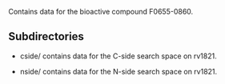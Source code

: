 Contains data for the bioactive compound F0655-0860.

## Subdirectories

- cside/ contains data for the C-side search space on rv1821.

- nside/ contains data for the N-side search space on rv1821.

